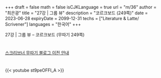 +++
draft = false
math = false
isCJKLanguage = true
url = "m/36"
author = "최은광"
title = "27강 | 그룹 뷰"
description = "코르크보드 (249쪽)"
date = 2023-06-28
expiryDate = 2099-12-31
techs = ["Literature & Latte/ Scrivener"]
languages = "한국어"
+++

27강 | 그룹 뷰 – 코르크보드 (무따기 249쪽)

<!--more--> 

#

[스크리브너 무따기 블로그 이전 안내](../../docs/scrivener/newsroom/scrivener-notice-01/)

#

<script async src="https://pagead2.googlesyndication.com/pagead/js/adsbygoogle.js?client=ca-pub-2618164900782657"
     crossorigin="anonymous"></script>
<ins class="adsbygoogle"
     style="display:block"
     data-ad-format="autorelaxed"
     data-ad-client="ca-pub-2618164900782657"
     data-ad-slot="3789799679"></ins>
<script>
     (adsbygoogle = window.adsbygoogle || []).push({});
</script>

#

{{< youtube st9peOFFI_A >}}

#